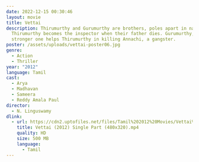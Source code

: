 ```yaml
---
date: 2022-12-15 00:30:46
layout: movie
title: Vettai
description: Thirumurthy and Gurumurthy are brothers, poles apart in nature.
  Thirumurthy becomes the inspector when their father dies. Gurumurthy, the
  stronger one helps Thirumurthy in killing Annachi, a gangster.
poster: /assets/uploads/vettai-poster06.jpg
genre:
  - Action
  - Thriller
year: "2012"
language: Tamil
cast:
  - Arya
  - Madhavan
  - Sameera
  - Reddy Amala Paul
director:
  - N. Linguswamy
dlink:
  - url: https://cdn2.uptofiles.net/files/Tamil%202012%20Movies/Vettai%20(2012)/Mp4%20HD%20(Single%20Part)%20-%20(480x320)/Vettai%20(2012)%20Single%20Part%20(480x320).mp4
    title: Vettai (2012) Single Part (480x320).mp4
    quality: HD
    size: 500 MB
    language:
      - Tamil
---
```

